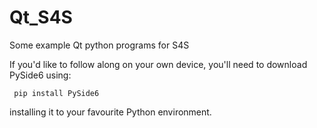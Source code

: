 # Qt_S4S
Some example Qt python programs for S4S

If you'd like to follow along on your own device, you'll need to download PySide6 using:

<code> pip install PySide6 </code>

installing it to your favourite Python environment. 


